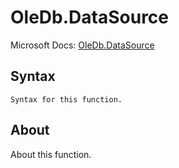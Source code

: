 ---
---

# OleDb.DataSource

Microsoft Docs: [OleDb.DataSource](https://docs.microsoft.com/en-us/powerquery-m/oledb-datasource)

## Syntax

```powerquery-m
Syntax for this function.
```

## About

About this function.

